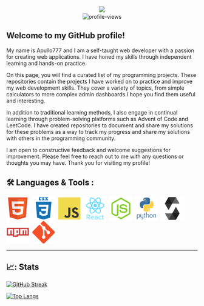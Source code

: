 
<div id="header" align="center">
  <img src="https://media.giphy.com/media/l41lMWt68HTJtPhRe/giphy.gif" width="550">
</div>


<div id="counter" align="center">
  <img src="https://komarev.com/ghpvc/?username=apullo777&style=flat-square&color=blue" alt="profile-views" />
</div>



## Welcome to my GitHub profile!

My name is Apullo777 and I am a self-taught web developer with a passion for creating web applications. I have honed my skills through independent learning and hands-on practice.

On this page, you will find a curated list of my programming projects. These repositories contain the projects I have worked on to practice and improve my web development skills. They cover a variety of topics, from simple calculators to more complex admin dashboards.I hope you find them useful and interesting. 

In addition to traditional learning methods, I also engage in continual learning through problem-solving platforms such as Advent of Code and LeetCode. I have created repositories to document and share my solutions for these problems as a way to track my progress and share my solutions with others in the programming community.

I am open to constructive feedback and welcome suggestions for improvement. Please feel free to reach out to me with any questions or thoughts you may have. Thank you for visiting my profile!



## :hammer_and_wrench:  Languages & Tools :

<div>
  <img src="https://github.com/devicons/devicon/blob/master/icons/html5/html5-original.svg" title="HTML5" alt="HTML" width="60" height="60"/>&nbsp;
  <img src="https://github.com/devicons/devicon/blob/master/icons/css3/css3-plain-wordmark.svg"  title="CSS3" alt="CSS" width="60" height="60"/>&nbsp;
  <img src="https://github.com/devicons/devicon/blob/master/icons/javascript/javascript-original.svg" title="JavaScript" alt="JavaScript" width="60" height="60"/>&nbsp;
  <img src="https://github.com/devicons/devicon/blob/master/icons/react/react-original-wordmark.svg" title="React" alt="React" width="60" height="60"/>&nbsp;
  <img src="https://github.com/devicons/devicon/blob/master/icons/nodejs/nodejs-original.svg" title="Node.js" alt="Node.js" width="60" height="60"/>&nbsp;
  <img src="https://github.com/devicons/devicon/blob/master/icons/python/python-original-wordmark.svg" title="Python" alt="Python" width="60" height="60"/>&nbsp;
  <img src="https://github.com/devicons/devicon/blob/master/icons/solidity/solidity-original.svg" title="Solidity" alt="Solidity" width="60" height="60"/>&nbsp;
  <img src="https://github.com/devicons/devicon/blob/master/icons/npm/npm-original-wordmark.svg" title="npm" alt="npm " width="60" height="60"/>&nbsp;
  <img src="https://github.com/devicons/devicon/blob/master/icons/git/git-original.svg" title="git" alt="git " width="60" height="60"/>&nbsp;
</div>

---
## 📈:  Stats 

[![GitHub Streak](http://github-readme-streak-stats.herokuapp.com?user=apullo777&theme=dark&background=000000)](https://git.io/streak-stats)

[![Top Langs](https://github-readme-stats.vercel.app/api/top-langs/?username=apullo777&layout=compact&theme=vision-friendly-dark)](https://github.com/anuraghazra/github-readme-stats)



<!--
**apullo777/apullo777** is a ✨ _special_ ✨ repository because its `README.md` (this file) appears on your GitHub profile.

Here are some ideas to get you started:

- 🔭 I’m currently working on ...
- 🌱 I’m currently learning ...
- 👯 I’m looking to collaborate on ...
- 🤔 I’m looking for help with ...
- 💬 Ask me about ...
- 📫 How to reach me: ...
- 😄 Pronouns: ...
- ⚡ Fun fact: ...
-->
